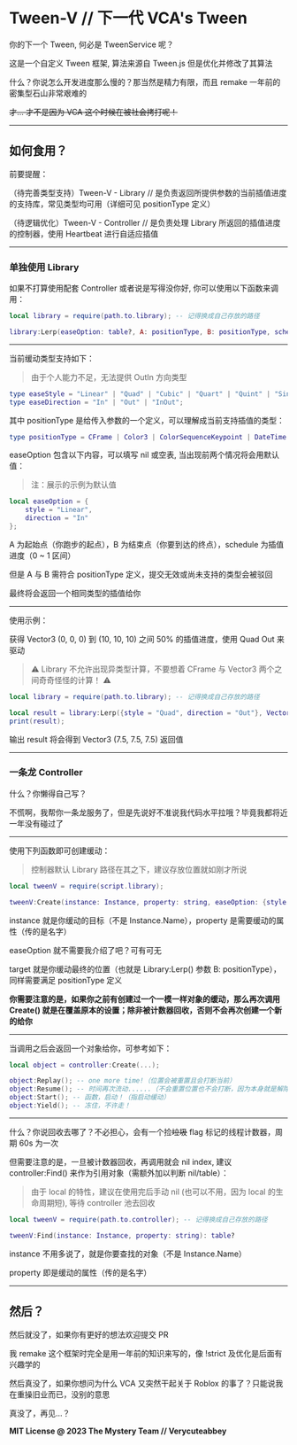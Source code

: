# Tween-V // 下一代 VCA's Tween

你的下一个 Tween, 何必是 TweenService 呢？

这是一个自定义 Tween 框架, 算法来源自 Tween.js 但是优化并修改了其算法

什么？你说怎么开发进度那么慢的？那当然是精力有限，而且 remake 一年前的密集型石山非常艰难的

~~才... 才不是因为 VCA 这个时候在被社会拷打呢！~~

---

## 如何食用？

前要提醒：

（待完善类型支持）Tween-V - Library // 是负责返回所提供参数的当前插值进度的支持库，常见类型均可用（详细可见 positionType 定义）

（待逻辑优化）Tween-V - Controller // 是负责处理 Library 所返回的插值进度的控制器，使用 Heartbeat 进行自适应插值

---

### 单独使用 Library

如果不打算使用配套 Controller 或者说是写得没你好, 你可以使用以下函数来调用：

```lua
local library = require(path.to.library); -- 记得换成自己存放的路径

library:Lerp(easeOption: table?, A: positionType, B: positionType, schedule: number): positionType
```

---

当前缓动类型支持如下：

> 由于个人能力不足，无法提供 OutIn 方向类型

```lua
type easeStyle = "Linear" | "Quad" | "Cubic" | "Quart" | "Quint" | "Sine" | "Expo" | "Circ" | "Elastic" | "Back" | "Bounce";
type easeDirection = "In" | "Out" | "InOut";
```

其中 positionType 是给传入参数的一个定义，可以理解成当前支持插值的类型：

```lua
type positionType = CFrame | Color3 | ColorSequenceKeypoint | DateTime | number | NumberRange | NumberSequenceKeypoint | Ray | Rect | Region3 | UDim2 | Vector2 | Vector3;
```

easeOption 包含以下内容，可以填写 nil 或空表, 当出现前两个情况将会用默认值：

> 注：展示的示例为默认值

```lua
local easeOption = {
    style = "Linear",
    direction = "In"
};
```

A 为起始点（你跑步的起点），B 为结束点（你要到达的终点），schedule 为插值进度（0 ~ 1 区间）

但是 A 与 B 需符合 positionType 定义，提交无效或尚未支持的类型会被驳回

最终将会返回一个相同类型的插值给你

---

使用示例：

获得 Vector3 (0, 0, 0) 到 (10, 10, 10) 之间 50% 的插值进度，使用 Quad Out 来驱动

> ⚠ Library 不允许出现异类型计算，不要想着 CFrame 与 Vector3 两个之间奇奇怪怪的计算！ ⚠

```lua
local library = require(path.to.library); -- 记得换成自己存放的路径

local result = library:Lerp({style = "Quad", direction = "Out"}, Vector3.new(0, 0, 0), Vector3.new(10, 10, 10), 0.5);
print(result);
```

输出 result 将会得到 Vector3 (7.5, 7.5, 7.5) 返回值

---

### 一条龙 Controller

什么？你懒得自己写？

不慌啊，我帮你一条龙服务了，但是先说好不准说我代码水平拉哦？毕竟我都将近一年没有碰过了

---

使用下列函数即可创建缓动：

> 控制器默认 Library 路径在其之下，建议存放位置就如刚才所说

```lua
local tweenV = require(script.library);

tweenV:Create(instance: Instance, property: string, easeOption: {style: easeStyle?, direction: easeDirection?, duration: number?}?, target: positionType): table
```

instance 就是你缓动的目标（不是 Instance.Name），property 是需要缓动的属性（传的是名字）

easeOption 就不需要我介绍了吧？可有可无

target 就是你缓动最终的位置（也就是 Library:Lerp() 参数 B: positionType），同样需要满足 positionType 定义

**你需要注意的是，如果你之前有创建过一个一模一样对象的缓动，那么再次调用 Create() 就是在覆盖原本的设置；除非被计数器回收，否则不会再次创建一个新的给你**

---

当调用之后会返回一个对象给你，可参考如下： 

```lua
local object = controller:Create(...);

object:Replay(); -- one more time!（位置会被重置且会打断当前）
object:Resume(); -- 时间再次流动......（不会重置位置也不会打断，因为本身就是解除冻结）
object:Start(); -- 函数，启动！（指启动缓动）
object:Yield(); -- 冻住，不许走！
```

---

什么？你说回收去哪了？不必担心，会有一个捡~~垃圾~~ flag 标记的线程计数器，周期 60s 为一次

但需要注意的是，一旦被计数器回收，再调用就会 nil index, 建议 controller:Find() 来作为引用对象（需额外加以判断 nil/table）：

> 由于 local 的特性，建议在使用完后手动 nil (也可以不用，因为 local 的生命周期短), 等待 controller 池去回收

```lua
local tweenV = require(path.to.controller); -- 记得换成自己存放的路径

tweenV:Find(instance: Instance, property: string): table?
```

instance 不用多说了，就是你要查找的对象（不是 Instance.Name）

property 即是缓动的属性（传的是名字）

---

## 然后？

然后就没了，如果你有更好的想法欢迎提交 PR

我 remake 这个框架时完全是用一年前的知识来写的，像 !strict 及优化是后面有兴趣学的

然后真没了，如果你想问为什么 VCA 又突然干起关于 Roblox 的事了？只能说我在重操旧业而已，没别的意思

真没了，再见...？

**MIT License @ 2023 The Mystery Team // Verycuteabbey**
